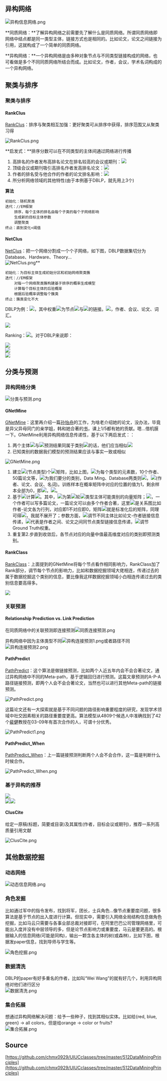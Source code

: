 <a name="a6385065"></a>
## 异构网络
![异构信息网络.png](./img/1593519747223-4e4e574c-84b6-4c57-a68d-3b4dc555a4f8.png)

**同质网络：**了解异构网络之前需要先了解什么是同质网络。所谓同质网络即网络中结点都是同一类型主体，链接方式也是相同的。比如论文，论文之间链接为引用，这就构成了一个简单的同质网络。

**异构网络：**一个异构网络是由多种对象节点与不同类型链接构成的网络，也可看做是多个不同同质网络所结合而成。比如论文，作者，会议，学术名词构成的一个异构网络。

<a name="eb419bc9"></a>
## 聚类与排序

<a name="eb419bc9-1"></a>
### 聚类与排序

<a name="RankClus"></a>
#### RankClus
[RankClus](http://zuse9-2.se.cuhk.edu.hk/~hcheng/paper/edbt09_ysun.pdf)：排序与聚类相互加强：更好聚类可从排序中获得，排序范围又从聚类习得

![RankClus.png](./img/1593519795712-393f71b6-98a7-41d7-bf3e-33eceea04d58.png)

**启发式：**排序分数可以在不同类型的主体间通过网络进行传播

1. 高排名的作者发布高排名论文在排名较高的会议或期刊：![](./img/ce825e1a74f20c32e4d450a09c9b7f8c.svg)
2. 顶级会议或期刊吸引高排名作者发高排名论文：![](./img/f40e8c901d278cd0a9e76e57540916a4.svg)
3. 作者的排名受与他合作的作者的论文排名影响：![](./img/7868ef53e346a5207108a773f3e40dd5.svg)
4. 所分析网络领域的其他特性(由于本例基于DBLP，就先用上3个)

**算法**

```
初始化：随机聚类
迭代：//EM框架
    排序，每个主体的排名由每个子类的每个子网络影响
    生成新的目标主体参数
    调整聚类
终止：直到变化<阈值
```

<a name="NetClus"></a>
#### NetClus

[NetClus](http://www.ccs.neu.edu/home/yzsun/papers/kdd09_netclus.pdf)：把一个网络分割成一个个子网络，如下图，DBLP数据集切分为Database、Hardware、Theory...<br />![NetClus.png](./img/1593519901887-01e648f8-64b4-492b-8bf4-1a916033f0ad.png)**
```
初始化：为目标主体生成初始分区和初始网络聚类簇
迭代：//EM框架
    对每一个网络聚类簇构建基于排序的概率生成模型
    计算每个目标主体的后验概率
    根据后验概率调整每个簇类
终止：簇类变化不大
```

DBLP为例：![](./img/d6e7cba020c4b405799249d3aada5778.svg)，其中权重![](./img/2627013c910a79f9e734892d41ead017.svg)为节点![](./img/1ba8aaab47179b3d3e24b0ccea9f4e30.svg)与![](./img/1f89889020cdc84d9e1c35237cb62f65.svg)的链接。![](./img/d001b3d6b2d619cc08bef81c6c789aaa.svg)，作者、会议、论文、词汇。

![](./img/834aec7c570c54c7121071899c73fb24.svg)

Ranking：![](./img/43481c46a78eef9df98f1b3f42a5bb8b.svg)。对于DBLP来说即：

![](./img/769384d5147bfc7d14792a25b4e8ca75.svg)<br />![](./img/8011d799d44c079accf773e781d46382.svg)<br />![](./img/0c4f2d6bbc412df02186dc56b1be7c18.svg)

<a name="051ec7d8"></a>
## 分类与预测

<a name="beff6564"></a>
### 异构网络分类

![分类与预测.png](./img/1593520261857-f4d4d770-48e1-4ffc-ae62-6025bd72ffce.png)

<a name="cDoVO"></a>
#### GNetMine
[GNetMine](http://marinadanilevsky.com/wp-content/uploads/2013/05/PKDD10_paper_Ming.pdf)：这里再介绍一篇[孙怡舟](http://web.cs.ucla.edu/~yzsun/)的工作，为啥老介绍她的论文，没办法，毕竟是异父异母同门的亲学姐，韩和她合著的[书](https://github.com/chmx0929/UIUCclasses/blob/master/512DataMiningPrinciples/Mining%20Heterogeneous%20Information%20Networks%20Principles%20and%20Methodologies.pdf)，课上1/5都有她的贡献。嗯...借机膜一下。GNetMine利用异构网络信息传递性，基于以下两启发式：：

1. 两个主体![](./img/f4042ecc28ccb90a7937bd0724689d14.svg)与![](./img/f871ded74f245fadb976ac0e48b6ae0c.svg)预测结果同属于类别![](./img/8ce4b16b22b58894aa86c421e8759df3.svg)的话，他们应当相似![](./img/002eae8a4f0b0e84541dc7584187ce0d.svg)
2. 已知类别的数据我们模型的预测结果应该与事实一致或相似

![GNetMine.png](./img/1593520325608-194dfd67-c5ca-4465-b4f3-2c216e5991ba.png)

1. 建立![](./img/6f8f57715090da2632453988d9a1501b.svg)(节点类型)个![](./img/f3d299504473168430c02381766fb8c5.svg)矩阵，比如上图，![](./img/865c0c0b4ab0e063e5caa3387c1a8741.svg)为每个类型的元素数，10个作者、50篇论文等，![](./img/a5f3c6a11b03839d46af9fb43c97c188.svg)为我们要分的类别，Data Ming、Database两类则![](./img/5869b95a3404e737433d626520200848.svg)，![](./img/cc29e84152f151181d4813b7ea8adb81.svg)(作者、论文、会议、名词)。训练样本在概率矩阵中对应的位置的值为1，剩余样本全部为0，即![](./img/9d43d19707320ecbf14f4cc517283253.svg)，![](./img/3e8f7b0adf6d7024b951f29a18225e4a.svg)。
2. 基于![](./img/58d05ddfcb7981772b402cef5cfef694.svg)计算![](./img/5ff907f5149cdb396d282d0391646ee5.svg)。其中，![](./img/58d05ddfcb7981772b402cef5cfef694.svg)为第![](./img/e358efa489f58062f10dd7316b65649e.svg)轮![](./img/865c0c0b4ab0e063e5caa3387c1a8741.svg)类型主体可能类别的向量矩阵；![](./img/f5c50a57891aeb105250def33e8cd4cb.svg)，一个作者可以写多篇论文，一篇论文可以由多个作者合著，这里![](./img/c6a107300a285e5c9da6797a614c1882.svg)是关系图比如作者-论文各为行列，对应即1不对应即0，矩阵![](./img/5dbc98dcc983a70728bd082d1a47546e.svg)就是标准化后的矩阵，同理可得![](./img/808e0cb096d2a19e42e88fa7022cedcd.svg)，我就不展开了；参数方面，![](./img/66d894fcdbd804fd1a713a075e0ed3f5.svg)调节不同主体比如论文-作者链接信息传递，![](./img/1012f9831913c3e1b8e215dfb459ed8f.svg)代表是作者之间、论文之间同节点类型链接信息传递，![](./img/cd0f1069db14b3485b705eb04d3e58a4.svg)调节Ground Truth权重。
3. 重复第2.步直到收敛后，各节点对应的向量中值最高维度对应的类别即预测类别。

<a name="RankClass"></a>
#### RankClass
[RankClass](http://marinadanilevsky.com/wp-content/uploads/2013/05/Ming-Ji-RankClass-KDD11-final-version.pdf)：上面提到的GNetMine将每个节点看作相同影响力，RankClass加了Rank部分，调节每个节点的影响力，比如和数据挖掘领域大佬相连，传递过去的属于数据挖掘这个类别的信息，要比像我这样数据挖掘领域小白相连传递过去的类别信息要高得多。

![](./img/1592023582359-0135ea8c-056b-44f0-aa55-8b6177cf15f9.png)

<a name="0e244c24"></a>
### 关联预测
<a name="5a7a94b0"></a>
#### **Relationship Prediction vs. Link Prediction**
在同质网络中的关联预测即连接预测![同质连接预测.png](./img/1593520848882-b7e77069-09a2-4021-8113-6c4382f4cc60.png)

异构网络中因为主体类型不同![异构连接预测1.png](./img/1593520868276-c29317f9-e8c7-4e2f-8481-488e9ef7ecc5.png)或者路径不同![异构连接预测2.png](./img/1593520878333-40ed5048-db83-4fa1-aa5b-e6a7b91873b4.png)

<a name="PathPredict"></a>
#### PathPredict
[PathPredict](http://www.ccs.neu.edu/home/yzsun/papers/asonam11_pathpredict.pdf)：这个算法是做链接预测，比如两个人近五年内会不会合著论文，通过异构网络中不同的Meta-path，基于逻辑回归进行预测。这篇文章预测的A-P-A路径链接预测，即两个人会不会合著论文，当然也可以进行其他Meta-path的链接预测。

![PathPredict.png](./img/1593520933073-bd5b4d34-9282-445f-8956-39a82d609060.png)

这篇论文还有一大探索就是基于不同问题的路径影响重要程度的研究，发现学术领域中社交因素相关的路径重要度更高。算法模型从4809个候选人中准确找到了42个[裴健](https://baike.baidu.com/item/%E8%A3%B4%E5%81%A5/22320278)教授在03-09年有首次合作的人，可谓十分优秀。

![PathPredict1.png](./img/1593521105986-4002c0f1-b80f-414e-9189-aa5ddf063e32.png)

<a name="PathPredict_When"></a>
#### PathPredict_When
[PathPredict_When](https://www3.nd.edu/~nchawla/papers/WSDM12.pdf)：上一篇链接预测判断两个人会不会合作，这一篇是判断什么时候合作。

![PathPredict_When.png](./img/1593521143810-b78a508f-ee53-47ee-af2f-d0e3a181acfc.png)

<a name="9dc921cb"></a>
### 基于异构的推荐

![](./img/1592023582632-22935d02-998b-47ce-99b5-c22c31c071fa.png)<br />![](./img/1592023582729-e7b427e1-6a7e-4668-8120-f6c73eaff1b3.png)![](./img/1592023582805-eaad08e8-ff2a-4efe-92cd-0b878c8c8955.png)

<a name="ClusCite"></a>
#### ClusCite

给定一原稿(标题，简要或目录)及其属性(作者，目标会议或期刊)，推荐一系列高质量引用文献

![ClusCite.png](./img/1593521254803-14528bcc-3ac6-42e3-83e0-7b8081f5b7d6.png)

<a name="7920e6dc"></a>
## 其他数据挖掘

<a name="d01f884f"></a>
### 动态网络
![动态信息网络.png](./img/1593567529595-15a4c71a-d78f-4626-96d3-ea8165a4d005.png)
<a name="42e2c748"></a>
### 角色发掘

比如通过军中的指令发布，找到将军，团长，士兵角色...像节点重要度问题，很多算法是基于节点的出入度进行计算。但现实中，需要引入网络全局结构信息做角色挖掘，比如马云只需要与各事业部总裁对接即可，在阿里巴巴公司管理网络里，可能出入度并没有中层领导的多，但是论节点影响力或重要度，马云是要更高的。根据输入的信息网络(可能是同构)，输出一颗含各主体的树(或森林)，比如下图，根据发paper信息，找到导师与学生等。

![角色挖掘.png](./img/1593567602967-341475c2-8c79-4531-8da3-d348430c98dc.png)
<a name="8e582524"></a>
### 数据清洗

DBLP的paper有好多重名的作者，比如叫“Wei Wang”的就有好几个，利用异构网络对他们进行区分<br />![数据清洗.png](./img/1593567777042-39e91344-9999-40c9-8a45-5ae43c6de78d.png)
<a name="04d841bc"></a>
### 集合拓展

想通过异构网络解决问题：给予一些种子，找到其相似实体。比如给{red, blue, green} -> all colors，但是给orange -> color or fruits?<br />![集合拓展.png](./img/1593567850408-25636f1d-236b-4e36-9c3a-3a93e7f66bfb.png)

<a name="Source"></a>
## Source

[https://github.com/chmx0929/UIUCclasses/tree/master/512DataMiningPrinciples](https://github.com/chmx0929/UIUCclasses/tree/master/512DataMiningPrinciples)
